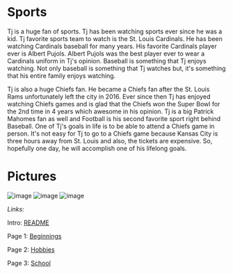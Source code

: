 # Sports

Tj is a huge fan of sports. Tj has been watching sports ever since he was a kid. Tj favorite sports team to watch is the St. Louis Cardinals. He has been watching Cardinals baseball for many years. His favorite Cardinals player ever is Albert Pujols. Albert Pujols was the best player ever to wear a Cardinals uniform in Tj's opinion. Baseball is something that Tj enjoys watching. Not only baseball is something that Tj watches but, it's something that his entire family enjoys watching. 

Tj is also a huge Chiefs fan. He became a Chiefs fan after the St. Louis Rams unfortunately left the city in 2016. Ever since then Tj has enjoyed watching Chiefs games and is glad that the Chiefs won the Super Bowl for the 2nd time in 4 years which awesome in his opinion. Tj is a big Patrick Mahomes fan as well and Football is his second favorite sport right behind Baseball. One of Tj's goals in life is to be able to attend a Chiefs game in person. It's not easy for Tj to go to a Chiefs game because Kansas City is three hours away from St. Louis and also, the tickets are expensive. So, hopefully one day, he will accomplish one of his lifelong goals.

# Pictures

![image](https://user-images.githubusercontent.com/128004223/225773163-fdfce83e-0a69-4a57-9e24-605a3b2fd86f.png)
![image](https://user-images.githubusercontent.com/128004223/225773402-35488950-617d-4beb-930c-cf28cc771769.png)
![image](https://user-images.githubusercontent.com/128004223/225773229-a3fe14d9-a448-442c-b767-82af773e1efc.png)

_Links:_

Intro: [README](README.md)

Page 1: [Beginnings](Beginnings.md)

Page 2: [Hobbies](Hobbies.md)

Page 3: [School](school.md) 

